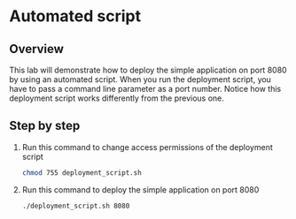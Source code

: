 # Automated script

## Overview

This lab will demonstrate how to deploy the simple application on port 8080 by using an automated script. When you run the deployment script, you have to pass a command line parameter as a port number. Notice how this deployment script works differently from the previous one.

## Step by step

1. Run this command to change access permissions of the deployment script

    ```sh
    chmod 755 deployment_script.sh
    ```

2. Run this command to deploy the simple application on port 8080

    ```sh
    ./deployment_script.sh 8080
    ```
